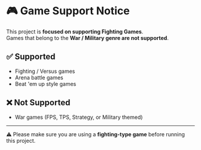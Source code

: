 # 🎮 Game Support Notice

This project is **focused on supporting Fighting Games**.  
Games that belong to the **War / Military genre are not supported**.

## ✅ Supported
- Fighting / Versus games
- Arena battle games
- Beat 'em up style games

## ❌ Not Supported
- War games (FPS, TPS, Strategy, or Military themed)

---

⚠️ Please make sure you are using a **fighting-type game** before running this project.
